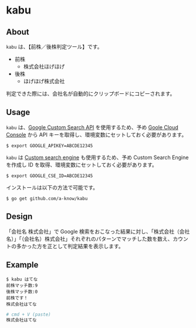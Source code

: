 # kabu
## About
`kabu` は、【前株／後株判定ツール】です。

- 前株
    - 株式会社ほげほげ
- 後株
    - ほげほげ株式会社

判定できた際には、会社名が自動的にクリップボードにコピーされます。

## Usage

`kabu` は、[Google Custom Search API](https://developers.google.com/custom-search/json-api/v1/overview) を使用するため、予め [Goole Cloud Console](https://cloud.google.com/console/project) から API キーを取得し、環境変数にセットしておく必要があります。

```console
$ export GOOGLE_APIKEY=ABCDE12345
```

`kabu` は [Custom search engine](https://www.google.com/cse/) も使用するため、予め Custom Search Engine を作成し ID を取得、環境変数にセットしておく必要があります。

```console
$ export GOOGLE_CSE_ID=ABCDE12345
```

インストールは以下の方法で可能です。

```console
$ go get github.com/a-know/kabu
```

## Design

「会社名 株式会社」で Google 検索をおこなった結果に対し、「株式会社（会社名）」「（会社名）株式会社」それぞれのパターンでマッチした数を数え、カウントの多かった方を正として判定結果を表示します。

## Example
```console
$ kabu はてな
前株マッチ数:9
後株マッチ数:0
前株です！
株式会社はてな
```

```sh
# cmd + V (paste)
株式会社はてな
```
